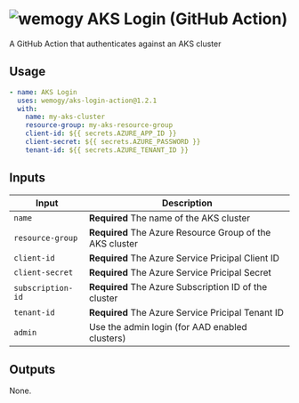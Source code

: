 # ![wemogy](https://wemogyimages.blob.core.windows.net/logos/wemogy-github-tiny.png) AKS Login (GitHub Action)

A GitHub Action that authenticates against an AKS cluster

## Usage

```yaml
- name: AKS Login
  uses: wemogy/aks-login-action@1.2.1
  with:
    name: my-aks-cluster
    resource-group: my-aks-resource-group
    client-id: ${{ secrets.AZURE_APP_ID }}
    client-secret: ${{ secrets.AZURE_PASSWORD }}
    tenant-id: ${{ secrets.AZURE_TENANT_ID }}
```

## Inputs

| Input            | Description                                  |
| ---------------- | -------------------------------------------- |
| `name`           | **Required** The name of the AKS cluster     |
| `resource-group` | **Required** The Azure Resource Group of the AKS cluster |
| `client-id` | **Required** The Azure Service Pricipal Client ID |
| `client-secret` | **Required** The Azure Service Pricipal Secret |
| `subscription-id` | **Required** The Azure Subscription ID of the cluster |
| `tenant-id` | **Required** The Azure Service Pricipal Tenant ID |
| `admin` | Use the admin login (for AAD enabled clusters) |

## Outputs

None.
